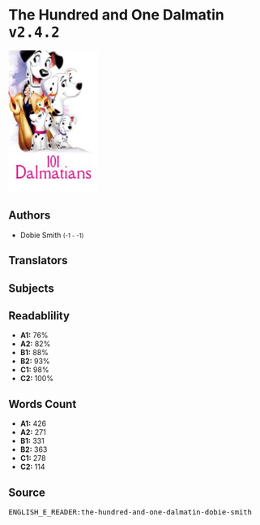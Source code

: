 # The Hundred and One Dalmatin <kbd>v2.4.2</kbd>

![](./cover.medium.jpg "")

## Authors


 - Dobie Smith <small>(-1 - -1)</small>

## Translators



## Subjects



## Readablility


 - **A1:** 76%
 - **A2:** 82%
 - **B1:** 88%
 - **B2:** 93%
 - **C1:** 98%
 - **C2:** 100%

## Words Count


 - **A1:** 426
 - **A2:** 271
 - **B1:** 331
 - **B2:** 363
 - **C1:** 278
 - **C2:** 114

## Source


<kbd>ENGLISH_E_READER:the-hundred-and-one-dalmatin-dobie-smith</kbd>

